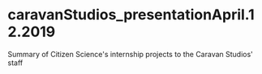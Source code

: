 # caravanStudios_presentationApril.12.2019
Summary of Citizen Science's internship projects to the Caravan Studios' staff
